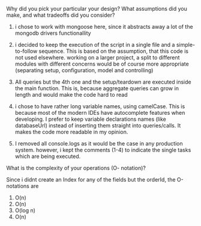 Why did you pick your particular your design? What assumptions did you make, and what tradeoffs did you consider?

1. i chose to work with mongoose here, since it abstracts away a lot of the mongodb drivers functionallity

2. i decided to keep the execution of the script in a single file and a simple-to-follow sequence.
   This is based on the assumption, that this code is not used elsewhere.
   working on a larger project, a split to different modules with different concerns would be of course more appropriate
   (separating setup, configuration, model and controlling)

3. All queries but the 4th one and the setup/teardown are executed inside the main function.
   This is, because aggregate queries can grow in length and would make the code hard to read

4. i chose to have rather long variable names, using camelCase.
   This is because most of the modern IDEs have autocomplete features when developing.
   I prefer to keep variable declarations names (like databaseUrl) instead of inserting them straight into queries/calls.
   It makes the code more readable in my opinion.

5. I removed all console.logs as it would be the case in any production system.
   however, i kept the comments (1-4) to indicate the single tasks which are being executed.

What is the complexity of your operations (O- notation)?

Since i didnt create an Index for any of the fields but the orderId, the O-notations are

1. O(n)
2. O(n)
3. O(log n)
4. O(n)
